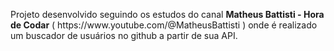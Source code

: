 <p>Projeto desenvolvido seguindo os estudos do canal <b>Matheus Battisti - Hora de Codar</b>  ( https://www.youtube.com/@MatheusBattisti ) onde é realizado um buscador de usuários no github a partir de sua API.</p>

